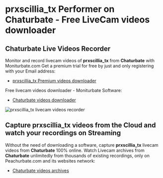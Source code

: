 # prxscillia_tx Performer on Chaturbate - Free LiveCam videos downloader

## Chaturbate Live Videos Recorder

Monitor and record livecam videos of **prxscillia_tx** from **Chaturbate** with Moniturbate.com
Get a premium trial for free by just and only registering with your Email address:
* [prxscillia_tx Premium videos downloader](https://moniturbate.com/request-demo-licence-key.html)

Free livecam videos downloader - Moniturbate Software:
* [Chaturbate videos downloader](https://moniturbate.com/moniturbate-download-software.html)

![prxscillia_tx livecam videos recorder](https://peachurnet.com/templates/moniturbate-software.png)


## Capture prxscillia_tx videos from the Cloud and watch your recordings on Streaming

Without the need of downloading a software, capture **prxscillia_tx** livecam videos from **Chaturbate** 100% online.
Watch Livecam archives from **Chaturbate** unlimitedly from thousands of existing recordings, only on Peachurbate.com and its websites network:
* [Chaturbate videos archives](https://peachurnet.com/)